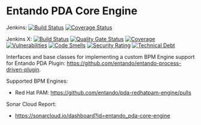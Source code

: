 # Entando PDA Core Engine

Jenkins:
[![Build Status](https://jenkins.entandocloud.com/buildStatus/icon?job=de-pda-core-engine-master)](https://jenkins.entandocloud.com/job/de-pda-core-engine-master/)
[![Coverage Status](https://coveralls.io/repos/github/entando/pda-core-engine/badge.svg?branch=master)](https://coveralls.io/github/entando/pda-core-engine?branch=master)

Jenkins X:
[![Build Status](https://img.shields.io/endpoint?url=https%3A%2F%2Fstatusbadge-jx.apps.serv.run%2Fentando%2Fpda-core-engine)](https://github.com/entando/devops-results/tree/logs/jenkins-x/logs/entando/pda-core-engine/master)
[![Quality Gate Status](https://sonarcloud.io/api/project_badges/measure?project=entando_pda-core-engine&metric=alert_status)](https://sonarcloud.io/dashboard?id=entando_pda-core-engine)
[![Coverage](https://sonarcloud.io/api/project_badges/measure?project=entando_pda-core-engine&metric=coverage)](https://entando.github.io/devops-results/pda-core-engine/master/jacoco/index.html)
[![Vulnerabilities](https://sonarcloud.io/api/project_badges/measure?project=entando_pda-core-engine&metric=vulnerabilities)](https://entando.github.io/devops-results/pda-core-engine/master/dependency-check-report.html)
[![Code Smells](https://sonarcloud.io/api/project_badges/measure?project=entando_pda-core-engine&metric=code_smells)](https://sonarcloud.io/dashboard?id=entando_pda-core-engine)
[![Security Rating](https://sonarcloud.io/api/project_badges/measure?project=entando_pda-core-engine&metric=security_rating)](https://sonarcloud.io/dashboard?id=entando_pda-core-engine)
[![Technical Debt](https://sonarcloud.io/api/project_badges/measure?project=entando_pda-core-engine&metric=sqale_index)](https://sonarcloud.io/dashboard?id=entando_pda-core-engine)

Interfaces and base classes for implementing a custom BPM Engine support for Entando PDA Plugin: https://github.com/entando/entando-process-driven-plugin.

Supported BPM Engines:
* Red Hat PAM: https://github.com/entando/pda-redhatpam-engine/pulls 

Sonar Cloud Report:
* https://sonarcloud.io/dashboard?id=entando_pda-core-engine

